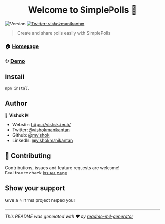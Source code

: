 <h1 align="center">Welcome to SimplePolls 👋</h1>
<p>
  <img alt="Version" src="https://img.shields.io/badge/version-1.0.0-blue.svg?cacheSeconds=2592000" />
  <a href="https://twitter.com/vishokmanikantan" target="_blank">
    <img alt="Twitter: vishokmanikantan" src="https://img.shields.io/twitter/follow/vishokmanikantan.svg?style=social" />
  </a>
</p>

> Create and share polls easily with SimplePolls

### 🏠 [Homepage](https://polls.vishok.tech/)

### ✨ [Demo](https://polls.vishok.tech/)

## Install

```sh
npm install
```

## Author

👤 **Vishok M**

* Website: https://vishok.tech/
* Twitter: [@vishokmanikantan](https://twitter.com/vishokmanikantan)
* Github: [@mvishok](https://github.com/mvishok)
* LinkedIn: [@vishokmanikantan](https://linkedin.com/in/vishokmanikantan)

## 🤝 Contributing

Contributions, issues and feature requests are welcome!<br />Feel free to check [issues page](https://github.com/mvishok/SimplePolls/issues). 

## Show your support

Give a ⭐️ if this project helped you!

***
_This README was generated with ❤️ by [readme-md-generator](https://github.com/kefranabg/readme-md-generator)_